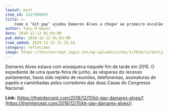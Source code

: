 ```yaml
---
layout: post
item_id: 2417998997
title: >-
    Como o ‘kit gay’ ajudou Damares Alves a chegar ao primeiro escalão
author: Tatu D'Oquei
date: 2018-12-12 01:03:00
pub_date: 2018-12-12 01:03:00
time_added: 2019-12-23 21:15:16
category: refletimos
image: https://theintercept.imgix.net/wp-uploads/sites/1/2018/12/GettyImages-1069063738-1544554783.jpg?auto=compress%2Cformat&q=90&fit=crop&w=1200&h=800
---
```


Damares Alves estava com enxaqueca naquele fim de tarde em 2015. O expediente de uma quarta-feira de junho, às vésperas do recesso parlamentar, havia sido repleto de reuniões, telefonemas, assinaturas de papéis e caminhadas pelos corredores das duas Casas do Congresso Nacional.

**Link:** [https://theintercept.com/2018/12/11/kit-gay-damares-alves/](https://theintercept.com/2018/12/11/kit-gay-damares-alves/)

